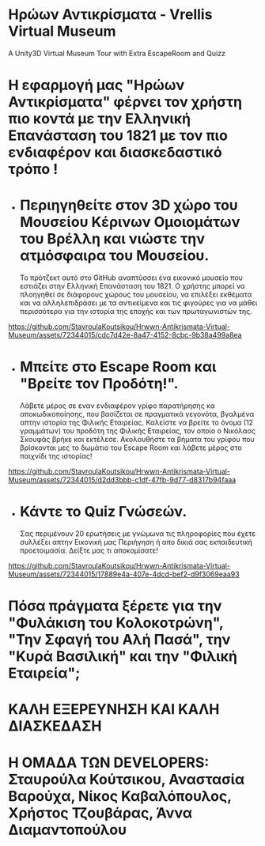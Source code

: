 # Ηρώων Αντικρίσματα - Vrellis Virtual Museum

A Unity3D Virtual Museum Tour with Extra EscapeRoom and Quizz

# Η εφαρμογή μας "Ηρώων Αντικρίσματα" φέρνει τον χρήστη πιο κοντά με την Ελληνική Επανάσταση του 1821 με τον πιο ενδιαφέρον και διασκεδαστικό τρόπο !
#


  * # Περιηγηθείτε στον 3D χώρο του Μουσείου Κέρινων Ομοιομάτων του Βρέλλη και νιώστε την ατμόσφαιρα του Μουσείου.
    Το πρότζεκτ αυτό στο GitHub αναπτύσσει ένα εικονικό μουσείο που εστιάζει στην Ελληνική Επανάσταση του 1821. Ο χρήστης μπορεί να πλοηγηθεί σε διάφορους χώρους του μουσείου, να επιλέξει εκθέματα και να αλληλεπιδράσει με τα αντικείμενα και τις φιγούρες για να μάθει περισσότερα για την ιστορία της εποχής και των πρωταγωνιστών της.

https://github.com/StavroulaKoutsikou/Hrwwn-Antikrismata-Virtual-Museum/assets/72344015/cdc7d42e-8a47-4152-8cbc-9b38a499a8ea


  * # Μπείτε στο Escape Room και "Βρείτε τον Προδότη!".
    Λάβετε μέρος σε εναν ενδιαφέρον γρίφο παρατήρησης κα αποκωδικοποίησης, που βασίζεται σε πραγματικά γεγονότα, βγαλμένα απτην ιστορία της Φιλικής Εταιρείας. Καλείστε να βρείτε το όνομα (12 γραμμάτων) του προδότη της Φιλικής Εταιρείας, τον οποίο ο Νικόλαος Σκουφάς βρήκε και εκτέλεσε. Ακολουθήστε τα βήματα του γρίφου που βρίσκονται μες το δωμάτιο του Escape Room και λάβετε μέρος στο παιχνίδι της ιστορίας!

https://github.com/StavroulaKoutsikou/Hrwwn-Antikrismata-Virtual-Museum/assets/72344015/d2dd3bbb-c1df-47fb-9d77-d8317b94faaa

  * # Κάντε το Quiz Γνώσεών.
    Σας περιμένουν 20 ερωτήσεις με γνώμωνα τις πληροφορίες που έχετε συλλέξει απτην Εικονική μας Περιήγηση ή απο δικιά σας εκπαιδευτική προετοιμασία. Δείξτε μας τι αποκομίσατε!

https://github.com/StavroulaKoutsikou/Hrwwn-Antikrismata-Virtual-Museum/assets/72344015/17889e4a-407e-4dcd-bef2-d9f3069eaa93
#
# Πόσα πράγματα ξέρετε για την "Φυλάκιση του Κολοκοτρώνη", "Την Σφαγή του Αλή Πασά", την "Κυρά Βασιλική" και την "Φιλική Εταιρεία";
#
#
# ΚΑΛΗ ΕΞΕΡΕΥΝΗΣΗ ΚΑΙ ΚΑΛΗ ΔΙΑΣΚΕΔΑΣΗ
# Η ΟΜΑΔΑ ΤΩΝ DEVELOPERS: Σταυρούλα Κούτσικου, Αναστασία Βαρούχα, Νίκος Καβαλόπουλος, Χρήστος Τζουβάρας, Άννα Διαμαντοπούλου




